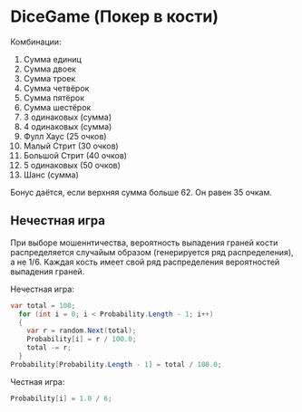 # DiceGame (Покер в кости)
Комбинации:
1. Сумма единиц
1. Сумма двоек
1. Сумма троек
1. Сумма четвёрок
1. Сумма пятёрок
1. Сумма шестёрок
1. 3 одинаковых (сумма)
1. 4 одинаковых (сумма)
1. Фулл Хаус (25 очков)
1. Малый Стрит (30 очков)
1. Большой Стрит (40 очков)
1. 5 одинаковых (50 очков)
1. Шанс (сумма)

Бонус даётся, если верхняя сумма больше 62. Он равен 35 очкам.

## Нечестная игра
При выборе мошеннтичества, вероятность выпадения граней кости распределяется случайым образом (генерируется ряд распределения), а не 1/6.
Каждая кость имеет свой ряд распределения вероятностей выпадения граней.

Нечестная игра:
```c#
var total = 100;
  for (int i = 0; i < Probability.Length - 1; i++)
  {
    var r = random.Next(total);
    Probability[i] = r / 100.0;
    total -= r;
  }
Probability[Probability.Length - 1] = total / 100.0;
```

Честная игра:
```c#
Probability[i] = 1.0 / 6;
```
